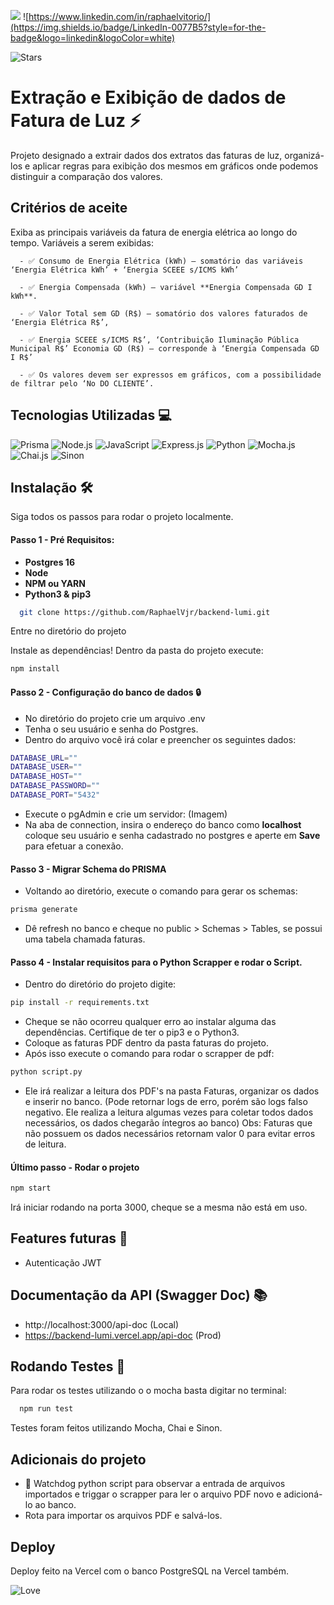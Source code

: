 ![](https://img.shields.io/badge/Vercel-000000?style=for-the-badge&logo=vercel&logoColor=white)
![https://www.linkedin.com/in/raphaelvitorio/](https://img.shields.io/badge/LinkedIn-0077B5?style=for-the-badge&logo=linkedin&logoColor=white)

![Stars](https://img.shields.io/github/stars/{username}/{repo-name}.svg)

# Extração e Exibição de dados de Fatura de Luz :zap:

Projeto designado a extrair dados dos extratos das faturas de luz, organizá-los e aplicar regras para exibição dos mesmos em gráficos onde podemos distinguir a comparação dos valores.

## Critérios de aceite

Exiba as principais variáveis da fatura de energia elétrica ao longo do tempo.
Variáveis a serem exibidas:

      - ✅ Consumo de Energia Elétrica (kWh) – somatório das variáveis ‘Energia Elétrica kWh’ + ‘Energia SCEEE s/ICMS kWh’
 
      - ✅ Energia Compensada (kWh) – variável **Energia Compensada GD I kWh**.

      - ✅ Valor Total sem GD (R$) – somatório dos valores faturados de ‘Energia Elétrica R$’,
 
      - ✅ Energia SCEEE s/ICMS R$’, ‘Contribuição Iluminação Pública Municipal R$’ Economia GD (R$) – corresponde à ‘Energia Compensada GD I R$’

      - ✅ Os valores devem ser expressos em gráficos, com a possibilidade de filtrar pelo ‘No DO CLIENTE’.





## Tecnologias Utilizadas 💻
![Prisma](https://img.shields.io/badge/Prisma-3982CE?style=for-the-badge&logo=Prisma&logoColor=white) 
![Node.js](https://img.shields.io/badge/Node.js-43853D?style=for-the-badge&logo=node.js&logoColor=white)
![JavaScript](https://img.shields.io/badge/JavaScript-F7DF1E?style=for-the-badge&logo=javascript&logoColor=black)
![Express.js](https://img.shields.io/badge/Express.js-404D59?style=for-the-badge)
![Python](https://img.shields.io/badge/Python-14354C?style=for-the-badge&logo=python&logoColor=white)
![Mocha.js](https://img.shields.io/badge/mocha.js-323330?style=for-the-badge&logo=mocha&logoColor=Brown)
![Chai.js](https://img.shields.io/badge/chai.js-323330?style=for-the-badge&logo=chai&logoColor=red)
![Sinon](https://img.shields.io/badge/sinon.js-323330?style=for-the-badge&logo=sinon)


## Instalação :hammer_and_wrench:
Siga todos os passos para rodar o projeto localmente.

#### Passo 1 - Pré Requisitos:

- **Postgres 16**
- **Node**
- **NPM ou YARN**
- **Python3 & pip3**

```bash
  git clone https://github.com/RaphaelVjr/backend-lumi.git
```

Entre no diretório do projeto

Instale as dependências! Dentro da pasta do projeto execute: 
```sh
npm install
```

#### Passo 2 - Configuração do banco de dados :lock:


- No diretório do projeto crie um arquivo .env
- Tenha o seu usuário e senha do Postgres.
- Dentro do arquivo você irá colar e preencher os seguintes dados: 
```sh
DATABASE_URL=""
DATABASE_USER=""
DATABASE_HOST=""
DATABASE_PASSWORD=""
DATABASE_PORT="5432"
```
- Execute o pgAdmin e crie um servidor:
(Imagem)
- Na aba de connection, insira o endereço do banco como **localhost** coloque seu usuário e senha cadastrado no postgres e aperte em **Save** para efetuar a conexão.

#### Passo 3 - Migrar Schema do PRISMA

- Voltando ao diretório, execute o comando para gerar os schemas:

```sh
prisma generate
```
- Dê refresh no banco e cheque no public > Schemas > Tables, se possui uma tabela chamada faturas.

#### Passo 4 - Instalar requisitos para o Python Scrapper e rodar o Script.

- Dentro do diretório do projeto digite: 

```sh
pip install -r requirements.txt
```

- Cheque se não ocorreu qualquer erro ao instalar alguma das dependências. Certifique de ter o pip3 e o Python3.
- Coloque as faturas PDF dentro da pasta faturas do projeto.
- Após isso execute o comando para rodar o scrapper de pdf:
```sh
python script.py
```
- Ele irá realizar a leitura dos PDF's na pasta Faturas, organizar os dados e inserir no banco. (Pode retornar logs de erro, porém são logs falso negativo. Ele realiza a leitura algumas vezes para coletar todos dados necessários, os dados chegarão íntegros ao banco)
Obs: Faturas que não possuem os dados necessários retornam valor 0 para evitar erros de leitura.

#### Último passo - Rodar o projeto

```sh
npm start
```
Irá iniciar rodando na porta 3000, cheque se a mesma não está em uso.



## Features futuras :rocket:

- Autenticação JWT


## Documentação da API (Swagger Doc) :books:

- http://localhost:3000/api-doc (Local)
- https://backend-lumi.vercel.app/api-doc (Prod)



## Rodando Testes :traffic_light:

Para rodar os testes utilizando o o mocha basta digitar no terminal:

```bash
  npm run test
```
Testes foram feitos utilizando Mocha, Chai e Sinon.


## Adicionais do projeto

- :rotating_light: Watchdog python script para observar a entrada de arquivos importados e triggar o scrapper para ler o arquivo PDF novo e adicioná-lo ao banco.
- Rota para importar os arquivos PDF e salvá-los.

## Deploy

Deploy feito na Vercel com o banco PostgreSQL na Vercel também.


![Love](http://ForTheBadge.com/images/badges/built-with-love.svg)
